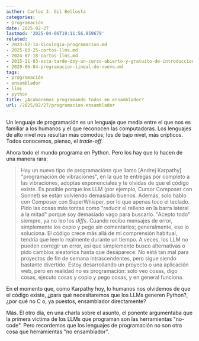 ```yaml
---
author: Carlos J. Gil Bellosta
categories:
- programación
date: 2025-02-27
lastmod: '2025-04-06T19:11:56.859679'
related:
- 2023-02-14-sicologia-programacion.md
- 2025-03-25-cortos-llms.md
- 2024-07-18-cortos-llms.md
- 2015-11-03-esta-tarde-doy-un-curso-abierto-y-gratuito-de-introduccion-a-la-programacion.md
- 2020-06-04-programacion-lineal-de-nuevo.md
tags:
- programación
- ensamblador
- llms
- python
title: ¿Acabaremos programando todos en ensamblador?
url: /2025/02/27/programacion-ensamblador
---
```


Un lenguaje de programación es un lenguaje que media entre el que nos es familiar a los humanos y el que reconocen las computadoras. Los lenguajes de alto nivel nos resultan más cómodos; los de bajo nivel, más crípticos. Todos conocemos, pienso, el _trade-off_.

Ahora todo el mundo programa en Python. Pero los hay que lo hacen de una manera rara:

> Hay un nuevo tipo de programaciónn que llamo [Andrej Karpathy] "programación de vibraciones", en la que te entregas por completo a las vibraciones, adoptas exponenciales y te olvidas de que el código existe. Es posible porque los LLM (por ejemplo, Cursor Composer con Sonnet) se están volviendo demasiado buenos. Además, solo hablo con Composer con SuperWhisper, por lo que apenas toco el teclado. Pido las cosas más tontas como "reducir el relleno en la barra lateral a la mitad" porque soy demasiado vago para buscarlo. "Acepto todo" siempre, ya no leo los _diffs_. Cuando recibo mensajes de error, simplemente los copio y pego sin comentarios; generalmente, eso lo soluciona. El código crece más allá de mi comprensión habitual, tendría que leerlo realmente durante un tiempo. A veces, los LLM no pueden corregir un error, así que simplemente busco alternativas o pido cambios aleatorios hasta que desaparece. No está tan mal para proyectos de fin de semana intrascendentes, pero sigue siendo bastante divertido. Estoy desarrollando un proyecto o una aplicación web, pero en realidad no es programación: solo veo cosas, digo cosas, ejecuto cosas y copio y pego cosas, y en general funciona.

En el momento que, como Karpathy hoy, lo humanos nos olvidemos de que el código existe, ¿para qué necesitaremos que los LLMs generen Python?, ¿por qué no C o, ya puestos, ensamblador directamente?

Más. El otro día, en una charla sobre el asunto, el ponente argumentaba que la primera víctima de los LLMs que programan son las herramientas "no-code". Pero recordemos que los lenguajes de programación no son otra cosa que herramientas "no ensamblador".